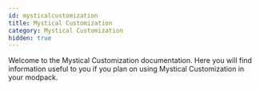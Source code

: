```yaml
---
id: mysticalcustomization
title: Mystical Customization
category: Mystical Customization
hidden: true
---
```


Welcome to the Mystical Customization documentation. Here you will find information useful to you if you plan on using Mystical Customization in your modpack.

<docs-section-list mod="mysticalcustomization"></docs-section-list>
